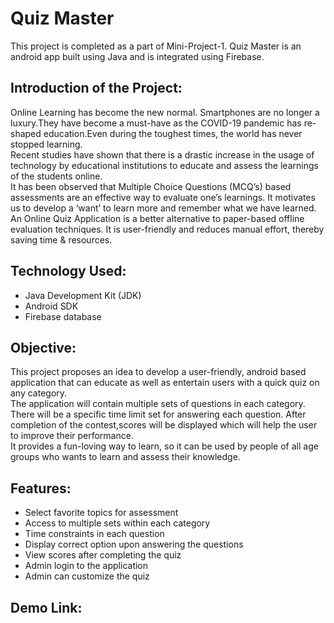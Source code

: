 
# Quiz Master

This project is completed as a part of Mini-Project-1. Quiz Master is an android app built using Java and is integrated using Firebase.

## Introduction of the Project:
Online Learning has become the new normal. Smartphones are no longer a luxury.They have become a must-have as the COVID-19 pandemic has re-shaped education.Even during the toughest times, the world has never stopped learning.<br/>
Recent studies have shown that there is a drastic increase in the usage of technology by educational institutions to educate and assess the learnings of the students online.<br/>
It has been observed that Multiple Choice Questions (MCQ’s) based assessments are an effective way to evaluate one’s learnings. It motivates us to develop a ‘want’ to learn more and remember what we have learned.<br/>
An Online Quiz Application is a better alternative to paper-based offline evaluation techniques. It is user-friendly and reduces manual effort, thereby saving time & resources.
## Technology Used:
- Java Development Kit (JDK)
- Android SDK
- Firebase database
## Objective:
This project proposes an idea to develop a user-friendly, android based application that can educate as well as entertain users with a quick quiz on any category.<br/>
The application will contain multiple sets of questions in each category. There will be a specific time limit set for answering each question. After completion of the contest,scores will be displayed which will help the user to improve their performance.<br/>
It provides a fun-loving way to learn, so it can be used by people of all age groups who wants to learn and assess their knowledge.
## Features:
- Select favorite topics for assessment
- Access to multiple sets within each category
- Time constraints in each question
- Display correct option upon answering the questions
- View scores after completing the quiz
- Admin login to the application
- Admin can customize the quiz

## Demo Link:
<a href=""></a> 
